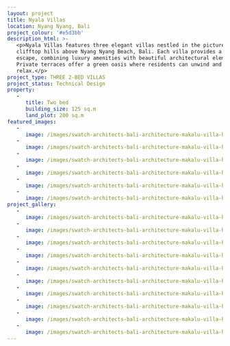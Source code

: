 ```yaml
---
layout: project
title: Nyala Villas
location: Nyang Nyang, Bali
project_colour: '#e5d3bb'
description_html: >-
   <p>Nyala Villas features three elegant villas nestled in the picturesque
   clifftop hills above Nyang Nyang Beach, Bali. Each villa provides a tranquil
   escape, combining luxury amenities with beautiful architectural elements.
   Private terraces offer a green oasis where residents can unwind and
   relax.</p>
project_type: THREE 2-BED VILLAS
project_status: Technical Design
property:
   -
      title: Two bed
      building_size: 125 sq.m
      land_plot: 200 sq.m
featured_images:
   -
      image: /images/swatch-architects-bali-architecture-makalu-villa-house-1.jpg
   -
      image: /images/swatch-architects-bali-architecture-makalu-villa-house-4.jpg
   -
      image: /images/swatch-architects-bali-architecture-makalu-villa-house-5.jpg
   -
      image: /images/swatch-architects-bali-architecture-makalu-villa-house-6.jpg
   -
      image: /images/swatch-architects-bali-architecture-makalu-villa-house-7.jpg
   -
      image: /images/swatch-architects-bali-architecture-makalu-villa-house-8.jpg
project_gallery:
   -
      image: /images/swatch-architects-bali-architecture-makalu-villa-house-1.jpg
   -
      image: /images/swatch-architects-bali-architecture-makalu-villa-house-4.jpg
   -
      image: /images/swatch-architects-bali-architecture-makalu-villa-house-5.jpg
   -
      image: /images/swatch-architects-bali-architecture-makalu-villa-house-6.jpg
   -
      image: /images/swatch-architects-bali-architecture-makalu-villa-house-7.jpg
   -
      image: /images/swatch-architects-bali-architecture-makalu-villa-house-8.jpg
   -
      image: /images/swatch-architects-bali-architecture-makalu-villa-house-9.jpg
   -
      image: /images/swatch-architects-bali-architecture-makalu-villa-house-11.jpg
   -
      image: /images/swatch-architects-bali-architecture-makalu-villa-house-10.jpg
   -
      image: /images/swatch-architects-bali-architecture-makalu-villa-house-3.jpg
---
```

